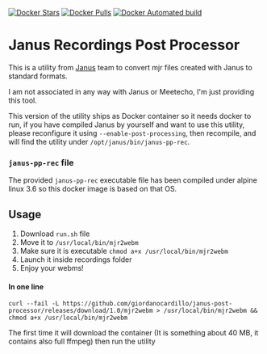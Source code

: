 [![Docker Stars](https://img.shields.io/docker/stars/giordanocardillo/janus-post-processor.svg?style=flat-square)](https://hub.docker.com/r/giordanocardillo/janus-post-processor/) [![Docker Pulls](https://img.shields.io/docker/pulls/giordanocardillo/janus-post-processor.svg?style=flat-square)](https://hub.docker.com/r/giordanocardillo/janus-post-processor/) [![Docker Automated build](https://img.shields.io/docker/automated/giordanocardillo/janus-post-processor.svg?style=flat-square)](https://hub.docker.com/r/giordanocardillo/janus-post-processor/)

# Janus Recordings Post Processor

This is a utility from [Janus](https://janus.conf.meetecho.com/) team to convert mjr files created with Janus to standard formats.

I am not associated in any way with Janus or Meetecho, I'm just providing this tool.

This version of the utility ships as Docker container so it needs docker to run, if you have compiled Janus by yourself and want to use this utility,
please reconfigure it using `--enable-post-processing`, then recompile, and will find the utility under `/opt/janus/bin/janus-pp-rec`.

### `janus-pp-rec` file

The provided `janus-pp-rec` executable file has been compiled under alpine linux 3.6 so this docker image is based on that OS.
 
## Usage

1. Download `run.sh` file
2. Move it to `/usr/local/bin/mjr2webm`
3. Make sure it is executable `chmod a+x /usr/local/bin/mjr2webm`
4. Launch it inside recordings folder
5. Enjoy your webms! 

#### In one line 

```
curl --fail -L https://github.com/giordanocardillo/janus-post-processor/releases/download/1.0/mjr2webm > /usr/local/bin/mjr2webm && chmod a+x /usr/local/bin/mjr2webm
```

The first time it will download the container (It is something about 40 MB, it contains also full ffmpeg) then run the utility

